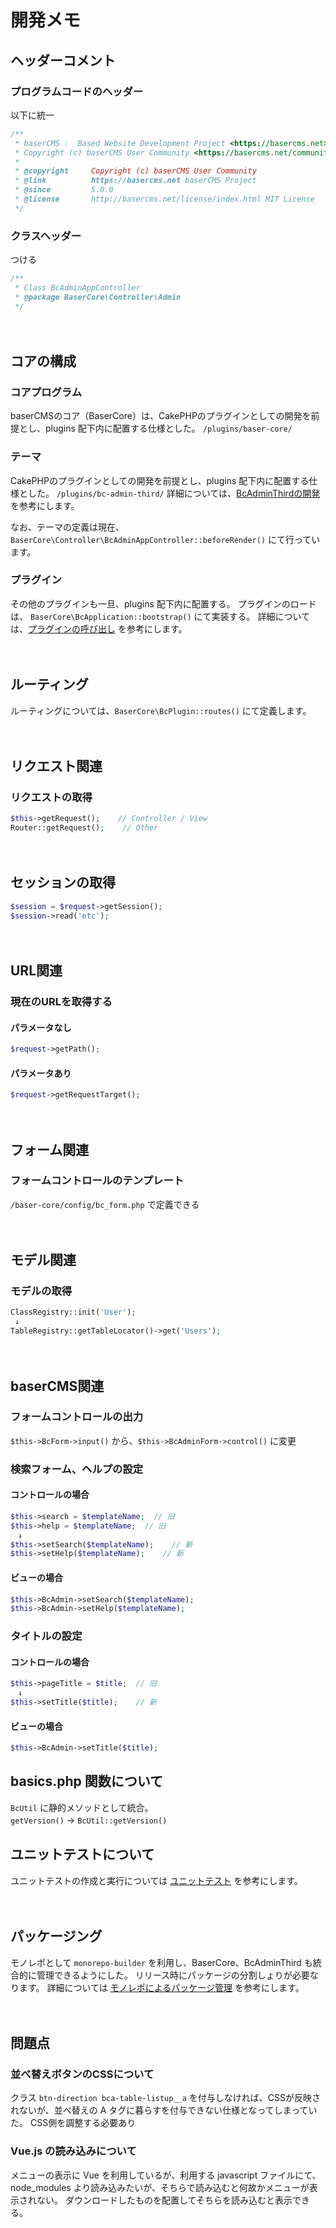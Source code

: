 # 開発メモ

## ヘッダーコメント

### プログラムコードのヘッダー
以下に統一
```php
/**
 * baserCMS :  Based Website Development Project <https://basercms.net>
 * Copyright (c) baserCMS User Community <https://basercms.net/community/>
 *
 * @copyright     Copyright (c) baserCMS User Community
 * @link          https://basercms.net baserCMS Project
 * @since         5.0.0
 * @license       http://basercms.net/license/index.html MIT License
 */
```

### クラスヘッダー
つける
```php
/**
 * Class BcAdminAppController
 * @package BaserCore\Controller\Admin
 */
```

　

## コアの構成

### コアプログラム
baserCMSのコア（BaserCore）は、CakePHPのプラグインとしての開発を前提とし、plugins 配下内に配置する仕様とした。 `/plugins/baser-core/`

### テーマ
CakePHPのプラグインとしての開発を前提とし、plugins 配下内に配置する仕様とした。 `/plugins/bc-admin-third/`
詳細については、[BcAdminThirdの開発](https://github.com/baserproject/ucmitz/blob/dev/plugins/bc-admin-third/README.md) を参考にします。

なお、テーマの定義は現在、`BaserCore\Controller\BcAdminAppController::beforeRender()` にて行っています。
### プラグイン
その他のプラグインも一旦、plugins 配下内に配置する。
プラグインのロードは、 `BaserCore\BcApplication::bootstrap()` にて実装する。
詳細については、[プラグインの呼び出し](https://github.com/baserproject/ucmitz/blob/dev/docs/call-plugin.md) を参考にします。

　

## ルーティング
ルーティングについては、`BaserCore\BcPlugin::routes()` にて定義します。

　

## リクエスト関連

### リクエストの取得
```php
$this->getRequest();    // Controller / View
Router::getRequest();    // Other
```
　

## セッションの取得
```php
$session = $request->getSession();
$session->read('etc');
```

　

## URL関連

### 現在のURLを取得する

#### パラメータなし
```php
$request->getPath();
```
#### パラメータあり
```php
$request->getRequestTarget();
```

　

## フォーム関連

### フォームコントロールのテンプレート
`/baser-core/config/bc_form.php` で定義できる

　

## モデル関連

### モデルの取得

```php
ClassRegistry::init('User');
 ↓
TableRegistry::getTableLocator()->get('Users');
```

　

## baserCMS関連

### フォームコントロールの出力
`$this->BcForm->input()` から、`$this->BcAdminForm->control()` に変更

### 検索フォーム、ヘルプの設定

#### コントロールの場合

```php
$this->search = $templateName;  // 旧
$this->help = $templateName;  // 旧
　↓
$this->setSearch($templateName);    // 新
$this->setHelp($templateName);    // 新
```

#### ビューの場合

```php
$this->BcAdmin->setSearch($templateName);
$this->BcAdmin->setHelp($templateName);
```

### タイトルの設定

#### コントロールの場合

```php
$this->pageTitle = $title;  // 旧
　↓
$this->setTitle($title);    // 新
```

#### ビューの場合

```php
$this->BcAdmin->setTitle($title);
```

## basics.php 関数について

`BcUtil` に静的メソッドとして統合。  
`getVersion()` → `BcUtil::getVersion()`
　

## ユニットテストについて
ユニットテストの作成と実行については [ユニットテスト](https://github.com/baserproject/ucmitz/blob/dev/docs/unittest.md) を参考にします。

　

## パッケージング
モノレポとして `monorepo-builder` を利用し、BaserCore、BcAdminThird も統合的に管理できるようにした。
リリース時にパッケージの分割しょりが必要なります。
詳細については [モノレポによるパッケージ管理](https://github.com/baserproject/ucmitz/blob/dev/docs/monorepo.md) を参考にします。

　

## 問題点

### 並べ替えボタンのCSSについて

クラス `btn-direction bca-table-listup__a` を付与しなければ、CSSが反映されないが、並べ替えの A タグに暮らすを付与できない仕様となってしまっていた。
CSS側を調整する必要あり

### Vue.js の読み込みについて

メニューの表示に Vue を利用しているが、利用する javascript ファイルにて、node_modules より読み込みたいが、そちらで読み込むと何故かメニューが表示されない。
ダウンロードしたものを配置してそちらを読み込むと表示できる。

